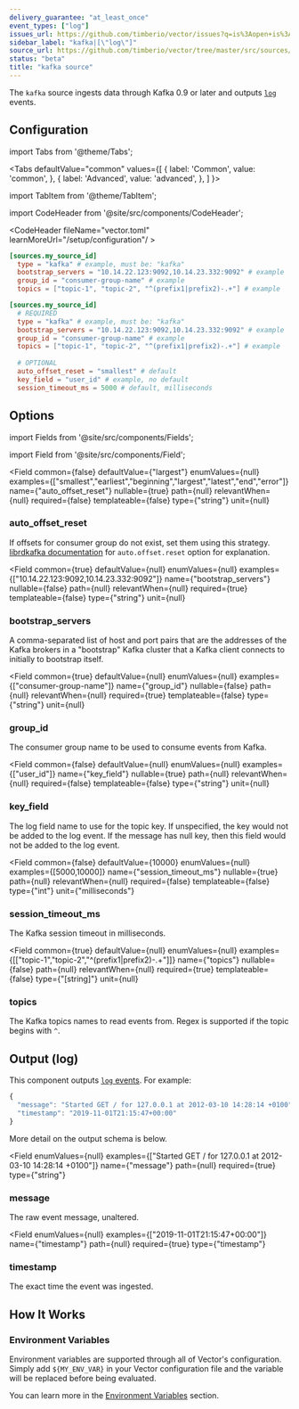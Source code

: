 ```yaml
---
delivery_guarantee: "at_least_once"
event_types: ["log"]
issues_url: https://github.com/timberio/vector/issues?q=is%3Aopen+is%3Aissue+label%3A%22source%3A+kafka%22
sidebar_label: "kafka|[\"log\"]"
source_url: https://github.com/timberio/vector/tree/master/src/sources/kafka.rs
status: "beta"
title: "kafka source" 
---
```


The `kafka` source ingests data through Kafka 0.9 or later and outputs [`log`][docs.data-model#log] events.

## Configuration

import Tabs from '@theme/Tabs';

<Tabs
  defaultValue="common"
  values={[
    { label: 'Common', value: 'common', },
    { label: 'Advanced', value: 'advanced', },
  ]
}>

import TabItem from '@theme/TabItem';

<TabItem value="common">

import CodeHeader from '@site/src/components/CodeHeader';

<CodeHeader fileName="vector.toml" learnMoreUrl="/setup/configuration"/ >

```toml
[sources.my_source_id]
  type = "kafka" # example, must be: "kafka"
  bootstrap_servers = "10.14.22.123:9092,10.14.23.332:9092" # example
  group_id = "consumer-group-name" # example
  topics = ["topic-1", "topic-2", "^(prefix1|prefix2)-.+"] # example
```

</TabItem>
<TabItem value="advanced">

<CodeHeader fileName="vector.toml" learnMoreUrl="/setup/configuration" />

```toml
[sources.my_source_id]
  # REQUIRED
  type = "kafka" # example, must be: "kafka"
  bootstrap_servers = "10.14.22.123:9092,10.14.23.332:9092" # example
  group_id = "consumer-group-name" # example
  topics = ["topic-1", "topic-2", "^(prefix1|prefix2)-.+"] # example
  
  # OPTIONAL
  auto_offset_reset = "smallest" # default
  key_field = "user_id" # example, no default
  session_timeout_ms = 5000 # default, milliseconds
```

</TabItem>

</Tabs>

## Options

import Fields from '@site/src/components/Fields';

import Field from '@site/src/components/Field';

<Fields filters={true}>


<Field
  common={false}
  defaultValue={"largest"}
  enumValues={null}
  examples={["smallest","earliest","beginning","largest","latest","end","error"]}
  name={"auto_offset_reset"}
  nullable={true}
  path={null}
  relevantWhen={null}
  required={false}
  templateable={false}
  type={"string"}
  unit={null}
  >

### auto_offset_reset

If offsets for consumer group do not exist, set them using this strategy. [librdkafka documentation][urls.lib_rdkafka_config] for `auto.offset.reset` option for explanation.


</Field>


<Field
  common={true}
  defaultValue={null}
  enumValues={null}
  examples={["10.14.22.123:9092,10.14.23.332:9092"]}
  name={"bootstrap_servers"}
  nullable={false}
  path={null}
  relevantWhen={null}
  required={true}
  templateable={false}
  type={"string"}
  unit={null}
  >

### bootstrap_servers

A comma-separated list of host and port pairs that are the addresses of the Kafka brokers in a "bootstrap" Kafka cluster that a Kafka client connects to initially to bootstrap itself.


</Field>


<Field
  common={true}
  defaultValue={null}
  enumValues={null}
  examples={["consumer-group-name"]}
  name={"group_id"}
  nullable={false}
  path={null}
  relevantWhen={null}
  required={true}
  templateable={false}
  type={"string"}
  unit={null}
  >

### group_id

The consumer group name to be used to consume events from Kafka.



</Field>


<Field
  common={false}
  defaultValue={null}
  enumValues={null}
  examples={["user_id"]}
  name={"key_field"}
  nullable={true}
  path={null}
  relevantWhen={null}
  required={false}
  templateable={false}
  type={"string"}
  unit={null}
  >

### key_field

The log field name to use for the topic key. If unspecified, the key would not be added to the log event. If the message has null key, then this field would not be added to the log event.


</Field>


<Field
  common={false}
  defaultValue={10000}
  enumValues={null}
  examples={[5000,10000]}
  name={"session_timeout_ms"}
  nullable={true}
  path={null}
  relevantWhen={null}
  required={false}
  templateable={false}
  type={"int"}
  unit={"milliseconds"}
  >

### session_timeout_ms

The Kafka session timeout in milliseconds.



</Field>


<Field
  common={true}
  defaultValue={null}
  enumValues={null}
  examples={[["topic-1","topic-2","^(prefix1|prefix2)-.+"]]}
  name={"topics"}
  nullable={false}
  path={null}
  relevantWhen={null}
  required={true}
  templateable={false}
  type={"[string]"}
  unit={null}
  >

### topics

The Kafka topics names to read events from. Regex is supported if the topic begins with `^`.



</Field>


</Fields>

## Output (log)

This component outputs [`log` events][docs.data-model.log].
For example:

```javascript
{
  "message": "Started GET / for 127.0.0.1 at 2012-03-10 14:28:14 +0100",
  "timestamp": "2019-11-01T21:15:47+00:00"
}
```
More detail on the output schema is below.

<Fields filters={true}>


<Field
  enumValues={null}
  examples={["Started GET / for 127.0.0.1 at 2012-03-10 14:28:14 +0100"]}
  name={"message"}
  path={null}
  required={true}
  type={"string"}
  >

### message

The raw event message, unaltered.



</Field>


<Field
  enumValues={null}
  examples={["2019-11-01T21:15:47+00:00"]}
  name={"timestamp"}
  path={null}
  required={true}
  type={"timestamp"}
  >

### timestamp

The exact time the event was ingested.



</Field>


</Fields>

## How It Works

### Environment Variables

Environment variables are supported through all of Vector's configuration.
Simply add `${MY_ENV_VAR}` in your Vector configuration file and the variable
will be replaced before being evaluated.

You can learn more in the [Environment Variables][docs.configuration#environment-variables]
section.


[docs.configuration#environment-variables]: /docs/setup/configuration#environment-variables
[docs.data-model#log]: /docs/about/data-model#log
[docs.data-model.log]: /docs/about/data-model/log
[urls.lib_rdkafka_config]: https://github.com/edenhill/librdkafka/blob/master/CONFIGURATION.md
